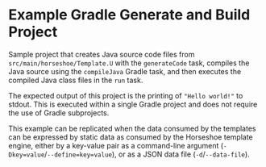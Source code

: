 # Example Gradle Generate and Build Project

Sample project that creates Java source code files from
`src/main/horseshoe/Template.U` with the `generateCode` task,
compiles the Java source using the `compileJava` Gradle task,
and then executes the compiled Java class files in the `run` task.

The expected output of this project is the printing of `"Hello world!"`
to stdout. This is executed within a single Gradle project and does
not require the use of Gradle subprojects.

This example can be replicated when the data consumed by the templates
can be expressed by static data as consumed by the Horseshoe template
engine, either by a key-value pair as a command-line argument
(`-Dkey=value`/`--define=key=value`), or as a JSON data file
(`-d`/`--data-file`).